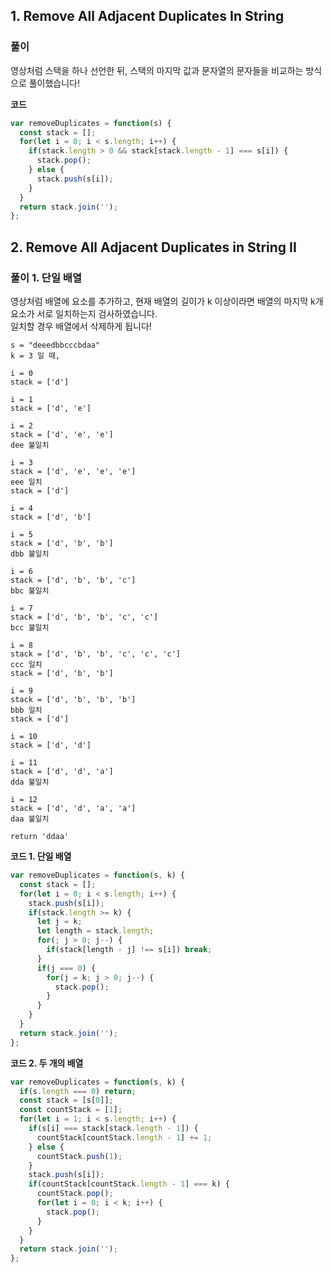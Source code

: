 ## 1. Remove All Adjacent Duplicates In String

### 풀이

영상처럼 스택을 하나 선언한 뒤, 스택의 마지막 값과 문자열의 문자들을 비교하는 방식으로 풀이했습니다!

**코드**

```js
var removeDuplicates = function(s) {
  const stack = [];
  for(let i = 0; i < s.length; i++) {
    if(stack.length > 0 && stack[stack.length - 1] === s[i]) {
      stack.pop();
    } else {
      stack.push(s[i]);
    }
  }
  return stack.join('');
};
```

## 2. Remove All Adjacent Duplicates in String II

### 풀이 1. 단일 배열

영상처럼 배열에 요소를 추가하고, 현재 배열의 길이가 k 이상이라면 배열의 마지막 k개 요소가 서로 일치하는지 검사하였습니다.  
일치할 경우 배열에서 삭제하게 됩니다!  

```
s = "deeedbbcccbdaa"
k = 3 일 때,

i = 0
stack = ['d']

i = 1
stack = ['d', 'e']

i = 2
stack = ['d', 'e', 'e']
dee 불일치

i = 3
stack = ['d', 'e', 'e', 'e']
eee 일치
stack = ['d']

i = 4
stack = ['d', 'b']

i = 5
stack = ['d', 'b', 'b']
dbb 불일치

i = 6
stack = ['d', 'b', 'b', 'c']
bbc 불일치

i = 7
stack = ['d', 'b', 'b', 'c', 'c']
bcc 불일치

i = 8
stack = ['d', 'b', 'b', 'c', 'c', 'c']
ccc 일치
stack = ['d', 'b', 'b']

i = 9
stack = ['d', 'b', 'b', 'b']
bbb 일치
stack = ['d']

i = 10
stack = ['d', 'd']

i = 11
stack = ['d', 'd', 'a']
dda 불일치

i = 12
stack = ['d', 'd', 'a', 'a']
daa 불일치

return 'ddaa'

```

**코드 1. 단일 배열**

```js
var removeDuplicates = function(s, k) {
  const stack = [];
  for(let i = 0; i < s.length; i++) {
    stack.push(s[i]);
    if(stack.length >= k) {
      let j = k;
      let length = stack.length;
      for(; j > 0; j--) {
        if(stack[length - j] !== s[i]) break;
      }
      if(j === 0) {
        for(j = k; j > 0; j--) {
          stack.pop();
        }
      }
    }
  }
  return stack.join('');
};
```

**코드 2. 두 개의 배열**

```js
var removeDuplicates = function(s, k) {
  if(s.length === 0) return;
  const stack = [s[0]];
  const countStack = [1];
  for(let i = 1; i < s.length; i++) {
    if(s[i] === stack[stack.length - 1]) {
      countStack[countStack.length - 1] += 1;
    } else {
      countStack.push(1);
    }
    stack.push(s[i]);
    if(countStack[countStack.length - 1] === k) {
      countStack.pop();
      for(let i = 0; i < k; i++) {
        stack.pop();
      }
    }
  }
  return stack.join('');
};
```